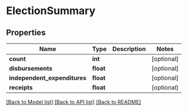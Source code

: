 # ElectionSummary

## Properties
Name | Type | Description | Notes
------------ | ------------- | ------------- | -------------
**count** | **int** |  | [optional] 
**disbursements** | **float** |  | [optional] 
**independent_expenditures** | **float** |  | [optional] 
**receipts** | **float** |  | [optional] 

[[Back to Model list]](../README.md#documentation-for-models) [[Back to API list]](../README.md#documentation-for-api-endpoints) [[Back to README]](../README.md)


